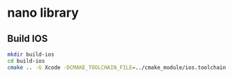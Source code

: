# nano library

## Build IOS

```bash
mkdir build-ios
cd build-ios
cmake .. -G Xcode -DCMAKE_TOOLCHAIN_FILE=../cmake_module/ios.toolchain.cmake -DPLATFORM=OS64
```